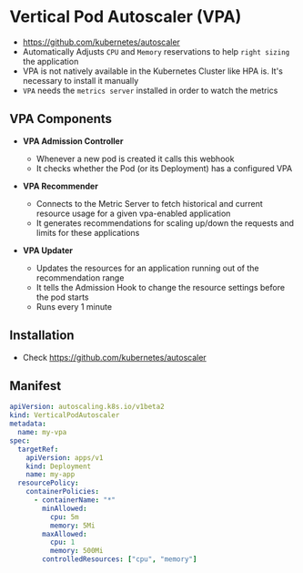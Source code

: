 # Vertical Pod Autoscaler (VPA)

- <https://github.com/kubernetes/autoscaler>
- Automatically Adjusts `CPU` and `Memory` reservations to help `right sizing` the application
- VPA is not natively available in the Kubernetes Cluster like HPA is. It's necessary to install it manually
- `VPA` needs the `metrics server` installed in order to watch the metrics

## VPA Components

- **VPA Admission Controller**
  - Whenever a new pod is created it calls this webhook
  - It checks whether the Pod (or its Deployment) has a configured VPA

- **VPA Recommender**
  - Connects to the Metric Server to fetch historical and current resource usage for a given vpa-enabled application
  - It generates recommendations for scaling up/down the requests and limits for these applications

- **VPA Updater**
  - Updates the resources for an application running out of the recommendation range
  - It tells the Admission Hook to change the resource settings before the pod starts
  - Runs every 1 minute

## Installation

- Check <https://github.com/kubernetes/autoscaler>

## Manifest

```yaml
apiVersion: autoscaling.k8s.io/v1beta2
kind: VerticalPodAutoscaler
metadata:
  name: my-vpa
spec:
  targetRef:
    apiVersion: apps/v1
    kind: Deployment
    name: my-app
  resourcePolicy:
    containerPolicies:
      - containerName: "*"
        minAllowed:
          cpu: 5m
          memory: 5Mi
        maxAllowed:
          cpu: 1
          memory: 500Mi
        controlledResources: ["cpu", "memory"]
```
